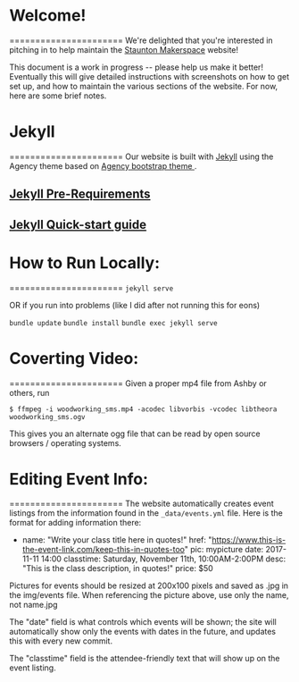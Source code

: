 # Welcome! 
======================
We're delighted that you're interested in pitching in to help maintain the [Staunton Makerspace](http://www.stauntonmakerspace.com/) website!

This document is a work in progress -- please help us make it better! Eventually this will give detailed instructions with screenshots on how to get set up, and how to maintain the various sections of the website. For now, here are some brief notes.

# Jekyll
======================
Our website is built with [Jekyll](https://jekyllrb.com/) using the Agency theme based on [Agency bootstrap theme ](http://startbootstrap.com/templates/agency/).

## [Jekyll Pre-Requirements](https://jekyllrb.com/docs/installation/#requirements)
## [Jekyll Quick-start guide](https://jekyllrb.com/docs/quickstart/)

# How to Run Locally:
======================
```jekyll serve```

OR if you run into problems (like I did after not running this for eons)

```bundle update```
```bundle install```
```bundle exec jekyll serve```

# Coverting Video:
======================
Given a proper mp4 file from Ashby or others, run 
```
$ ffmpeg -i woodworking_sms.mp4 -acodec libvorbis -vcodec libtheora woodworking_sms.ogv 
```
This gives you an alternate ogg file that can be read by open source browsers / operating systems.

# Editing Event Info:
======================
The website automatically creates event listings from the information found in the ```_data/events.yml``` file. Here is the format for adding information there:

  - name: "Write your class title here in quotes!"
    href: "https://www.this-is-the-event-link.com/keep-this-in-quotes-too"
    pic: mypicture 
    date: 2017-11-11 14:00
    classtime: Saturday, November 11th, 10:00AM-2:00PM
    desc: "This is the class description, in quotes!"
    price: $50

Pictures for events should be resized at 200x100 pixels and saved as .jpg in the img/events file. When referencing the picture above, use only the name, not name.jpg

The "date" field is what controls which events will be shown; the site will automatically show only the events with dates in the future, and updates this with every new commit. 

The "classtime" field is the attendee-friendly text that will show up on the event listing.
